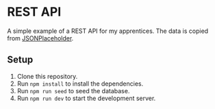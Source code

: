 # REST API

A simple example of a REST API for my apprentices. The data is copied from [JSONPlaceholder](https://jsonplaceholder.typicode.com/).

## Setup

1. Clone this repository.
2. Run `npm install` to install the dependencies.
3. Run `npm run seed` to seed the database.
4. Run `npm run dev` to start the development server.
